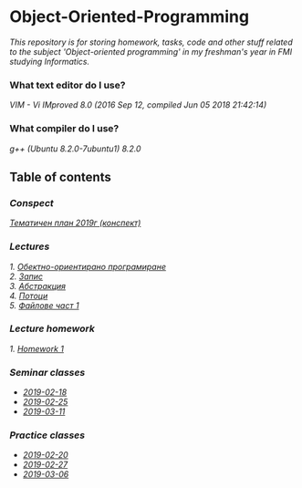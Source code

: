 # Object-Oriented-Programming
_This repository is for storing homework, tasks, code and other stuff related to the subject 'Object-oriented
programming' in my freshman's year in FMI studying Informatics._

### What text editor do I use?

_VIM - Vi IMproved 8.0 (2016 Sep 12, compiled Jun 05 2018 21:42:14)_

### What compiler do I use?

_g++ (Ubuntu 8.2.0-7ubuntu1) 8.2.0_

## Table of contents

### _Conspect_
_[Тематичен план 2019г (конспект)](./Lectures/Lectures/Тематичен%20план.pdf)_</br>

### _Lectures_
_1. [Обектно-ориентирано програмиране](./Lectures/Lectures/ООП.pdf)_</br>
_2. [Запис](./Lectures/Lectures/Запис.pdf)_</br>
_3. [Абстракция](./Lectures/Lectures/Абстракция.pdf)_</br>
_4. [Потоци](./Lectures/Lectures/Потоци.pdf)_</br>
_5. [Файлове част 1](./Lectures/Lectures/Файлове%20част%201.pdf)_</br>

### _Lecture homework_
_1. [Homework 1](./Lectures/Homeworks/Homework_1/)_</br>

### _Seminar classes_
 - _[2019-02-18](./Seminars/Tasks/2019/02/18)_</br>
 - _[2019-02-25](./Seminars/Tasks/2019/02/25)_</br>
 - _[2019-03-11](./Seminars/Tasks/2019/03/11)_</br>

### _Practice classes_
 - _[2019-02-20](./Practices/Tasks/2019/02/20)_</br>
 - _[2019-02-27](./Practices/Tasks/2019/02/27)_</br>
 - _[2019-03-06](./Practices/Tasks/2019/03/06)_</br>
